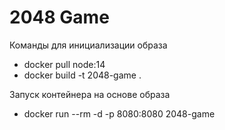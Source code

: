 # 2048 Game

Команды для инициализации образа
- docker pull node:14
- docker build -t 2048-game .

Запуск контейнера на основе образа
- docker run --rm -d -p 8080:8080 2048-game
